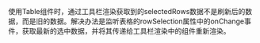 使用Table组件时，通过工具栏渲染获取到的selectedRows数据不是刷新后的数据，而是旧的数据。解决办法是监听表格的rowSelection属性中的onChange事件，获取最新的选中数据，并将其传递给工具栏渲染中的组件重新渲染。

